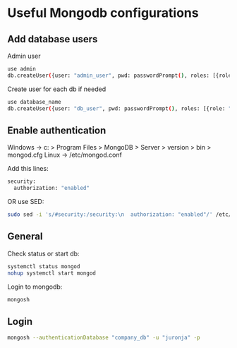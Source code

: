 # Useful Mongodb configurations

## Add database users

Admin user
```bash
use admin 
db.createUser({user: "admin_user", pwd: passwordPrompt(), roles: [{role: "root", db: "admin"}]})
```

Create user for each db if needed
```bash
use database_name 
db.createUser({user: "db_user", pwd: passwordPrompt(), roles: [{role: "readWrite", db: "database_name"}]})
```


## Enable authentication

Windows -> c: > Program Files > MongoDB > Server > version > bin > mongod.cfg
Linux -> /etc/mongod.conf

Add this lines:
```bash
security:
  authorization: "enabled"
```
OR use SED:

```bash
sudo sed -i 's/#security:/security:\n  authorization: "enabled"/' /etc/mongod.conf 
```


## General

Check status or start db:
```bash
systemctl status mongod
nohup systemctl start mongod
```

Login to mongodb:
```bash
mongosh
```


## Login

```bash
mongosh --authenticationDatabase "company_db" -u "juronja" -p
```
